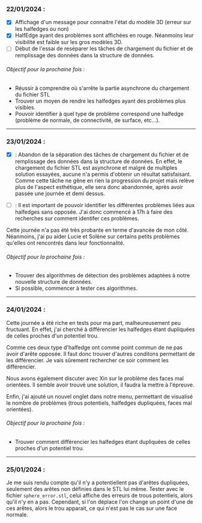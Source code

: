### 22/01/2024 :

- [x] Affichage d'un message pour connaitre l'état du modèle 3D (erreur sur les halfedges ou non)
- [x] HalfEdge ayant des problèmes sont affichées en rouge. Néanmoins leur visibilité 
   est faible sur les gros modèles 3D.
- [ ] Début de l'essai de reséparer les tâches de chargement du fichier et de remplissage des données 
      dans la structure de données.

###### Objectif pour la prochaine fois :

- Réussir à comprendre où s'arrête la partie asynchrone du chargement du fichier STL
- Trouver un moyen de rendre les halfedges ayant des problèmes plus visibles.
- Pouvoir identifier à quel type de problème correspond une halfedge (problème de normale, de 
  connectivité, de surface, etc...).

---
### 23/01/2024 :

- &#x2612; : Abandon de la séparation des tâches de chargement du fichier et de remplissage des données 
      dans la structure de données. En effet, le chargement du fichier STL est asynchrone et malgré de multiples 
      solution essayées, aucune n'a permis d'obtenir un résultat satisfaisant. Comme cette tâche ne gêne en rien 
      la progression du projet mais relève plus de l'aspect esthétique, elle sera donc abandonnée, après avoir passée une 
      journée et demi dessus.
- [ ] : Il est important de pouvoir identifier les différentes problèmes liées aux halfedges sans opposée.
        J'ai donc commencé à 17h à faire des recherches sur comment identifer ces problèmes.

Cette journée n'a pas été très probante en terme d'avancée de mon côté. Néanmoins, j'ai pu aider Lucie et Solène sur
certains petits problèmes qu'elles ont rencontrés dans leur fonctionnalité.

###### Objectif pour la prochaine fois :

- Trouver des algorithmes de détection des problèmes adaptées à notre nouvelle structure de données.
- Si possible, commencer à tester ces algorithmes.
---

### 24/01/2024 :

Cette journée a été riche en tests pour ma part, malheureusement peu fructuant. En effet, j'ai cherché à différencier
les halfedges étant dupliquées de celles proches d'un potentiel trou.

Comme ces deux type d'halfedge ont comme point commun de ne pas avoir d'arête opposée. Il faut donc trouver d'autres conditons
permettant de les différencier. Je vais sûrement rechercher ce soir comment les différencier.

Nous avons également discuter avec Xin sur le problème des faces mal orientées. Il semble avoir trouvé une solution, il faudra
la mettre à l'épreuve.

Enfin, j'ai ajouté un nouvel onglet dans notre menu, permettant de visualisé le nombre de problèmes (trous potentiels, halfedges dupliquées, faces mal orientées).

###### Objectif pour la prochaine fois :
* Trouver comment différencier les halfedges étant dupliquées de celles proches d'un potentiel trou.
---

### 25/01/2024 :
Je me suis rendu compte qu'il n'y a potentiellent pas d'arêtes dupliquées, seulement des arêtes non définies dans le STL lui même.
Tester avec le fichier ````sphere_error.stl````, celui affiche des erreurs de trous potentiels, alors qu'il n'y en a pas. 
Cependant, si l'on déplace l'on change un point d'une de ces arêtes, alors le trou apparait, ce qui n'est pas le cas
sur une face normale.